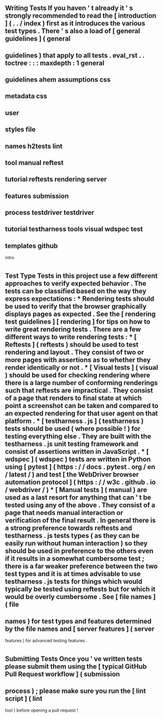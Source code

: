 #
Writing
Tests
If
you
haven
'
t
already
it
'
s
strongly
recommended
to
read
the
[
introduction
]
(
.
.
/
index
)
first
as
it
introduces
the
various
test
types
.
There
'
s
also
a
load
of
[
general
guidelines
]
(
general
-
guidelines
)
that
apply
to
all
tests
.
eval_rst
.
.
toctree
:
:
:
maxdepth
:
1
general
-
guidelines
ahem
assumptions
css
-
metadata
css
-
user
-
styles
file
-
names
h2tests
lint
-
tool
manual
reftest
-
tutorial
reftests
rendering
server
-
features
submission
-
process
testdriver
testdriver
-
tutorial
testharness
tools
visual
wdspec
test
-
templates
github
-
intro
#
#
Test
Type
Tests
in
this
project
use
a
few
different
approaches
to
verify
expected
behavior
.
The
tests
can
be
classified
based
on
the
way
they
express
expectations
:
*
Rendering
tests
should
be
used
to
verify
that
the
browser
graphically
displays
pages
as
expected
.
See
the
[
rendering
test
guidelines
]
[
rendering
]
for
tips
on
how
to
write
great
rendering
tests
.
There
are
a
few
different
ways
to
write
rendering
tests
:
*
[
Reftests
]
(
reftests
)
should
be
used
to
test
rendering
and
layout
.
They
consist
of
two
or
more
pages
with
assertions
as
to
whether
they
render
identically
or
not
.
*
[
Visual
tests
]
(
visual
)
should
be
used
for
checking
rendering
where
there
is
a
large
number
of
conforming
renderings
such
that
reftests
are
impractical
.
They
consist
of
a
page
that
renders
to
final
state
at
which
point
a
screenshot
can
be
taken
and
compared
to
an
expected
rendering
for
that
user
agent
on
that
platform
.
*
[
testharness
.
js
]
(
testharness
)
tests
should
be
used
(
where
possible
!
)
for
testing
everything
else
.
They
are
built
with
the
testharness
.
js
unit
testing
framework
and
consist
of
assertions
written
in
JavaScript
.
*
[
wdspec
]
(
wdspec
)
tests
are
written
in
Python
using
[
pytest
]
(
https
:
/
/
docs
.
pytest
.
org
/
en
/
latest
/
)
and
test
[
the
WebDriver
browser
automation
protocol
]
(
https
:
/
/
w3c
.
github
.
io
/
webdriver
/
)
*
[
Manual
tests
]
(
manual
)
are
used
as
a
last
resort
for
anything
that
can
'
t
be
tested
using
any
of
the
above
.
They
consist
of
a
page
that
needs
manual
interaction
or
verification
of
the
final
result
.
In
general
there
is
a
strong
preference
towards
reftests
and
testharness
.
js
tests
types
(
as
they
can
be
easily
run
without
human
interaction
)
so
they
should
be
used
in
preference
to
the
others
even
if
it
results
in
a
somewhat
cumbersome
test
;
there
is
a
far
weaker
preference
between
the
two
test
types
and
it
is
at
times
advisable
to
use
testharness
.
js
tests
for
things
which
would
typically
be
tested
using
reftests
but
for
which
it
would
be
overly
cumbersome
.
See
[
file
names
]
(
file
-
names
)
for
test
types
and
features
determined
by
the
file
names
and
[
server
features
]
(
server
-
features
)
for
advanced
testing
features
.
#
#
Submitting
Tests
Once
you
'
ve
written
tests
please
submit
them
using
the
[
typical
GitHub
Pull
Request
workflow
]
(
submission
-
process
)
;
please
make
sure
you
run
the
[
lint
script
]
(
lint
-
tool
)
before
opening
a
pull
request
!
